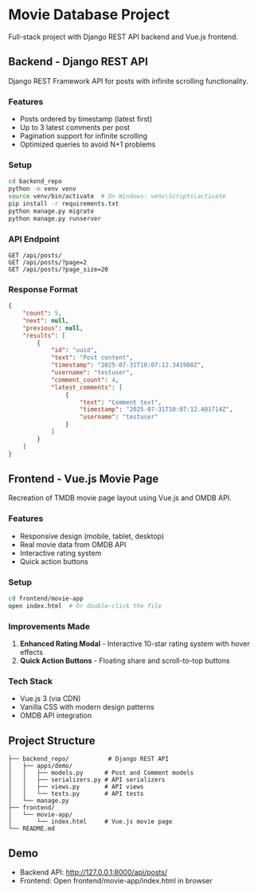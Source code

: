 # Movie Database Project

Full-stack project with Django REST API backend and Vue.js frontend.

## Backend - Django REST API

Django REST Framework API for posts with infinite scrolling functionality.

### Features
- Posts ordered by timestamp (latest first)
- Up to 3 latest comments per post
- Pagination support for infinite scrolling
- Optimized queries to avoid N+1 problems

### Setup
```bash
cd backend_repo
python -m venv venv
source venv/bin/activate  # On Windows: venv\Scripts\activate
pip install -r requirements.txt
python manage.py migrate
python manage.py runserver
```

### API Endpoint
```
GET /api/posts/
GET /api/posts/?page=2
GET /api/posts/?page_size=20
```

### Response Format
```json
{
    "count": 5,
    "next": null,
    "previous": null,
    "results": [
        {
            "id": "uuid",
            "text": "Post content",
            "timestamp": "2025-07-31T10:07:12.341908Z",
            "username": "testuser",
            "comment_count": 4,
            "latest_comments": [
                {
                    "text": "Comment text",
                    "timestamp": "2025-07-31T10:07:12.401714Z",
                    "username": "testuser"
                }
            ]
        }
    ]
}
```

## Frontend - Vue.js Movie Page

Recreation of TMDB movie page layout using Vue.js and OMDB API.

### Features
- Responsive design (mobile, tablet, desktop)
- Real movie data from OMDB API
- Interactive rating system
- Quick action buttons

### Setup
```bash
cd frontend/movie-app
open index.html  # Or double-click the file
```

### Improvements Made
1. **Enhanced Rating Modal** - Interactive 10-star rating system with hover effects
2. **Quick Action Buttons** - Floating share and scroll-to-top buttons

### Tech Stack
- Vue.js 3 (via CDN)
- Vanilla CSS with modern design patterns
- OMDB API integration

## Project Structure
```
├── backend_repo/           # Django REST API
│   ├── apps/demo/         
│   │   ├── models.py      # Post and Comment models
│   │   ├── serializers.py # API serializers
│   │   ├── views.py       # API views
│   │   └── tests.py       # API tests
│   └── manage.py
├── frontend/
│   └── movie-app/
│       └── index.html     # Vue.js movie page
└── README.md
```

## Demo
- Backend API: http://127.0.0.1:8000/api/posts/
- Frontend: Open frontend/movie-app/index.html in browser
